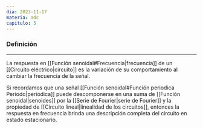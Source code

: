 ```yaml
---
dia: 2023-11-17
materia: adc
capitulo: 5
---
```

### Definición
---
La respuesta en [[Función senoidal#Frecuencia|frecuencia]] de un [[Circuito eléctrico|circuito]] es la variación de su comportamiento al cambiar la frecuencia de la señal.

Si recordamos que una señal [[Función senoidal#Función periodica Periodo|periódica]] puede descomponerse en una suma de [[Función senoidal|senoides]] por la [[Serie de Fourier|serie de Fourier]] y la propiedad de [[Circuito lineal|linealidad de los circuitos]], entonces la respuesta en frecuencia brinda una descripción completa del circuito en estado estacionario.